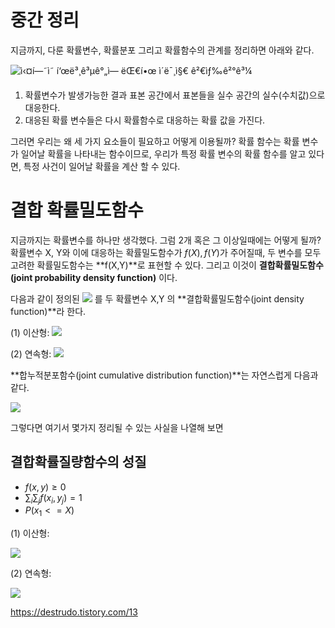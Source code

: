 # 중간 정리 
지금까지, 다룬 확률변수, 확률분포 그리고 확률함수의 관계를 정리하면 아래와 같다. 

![ì‹¤í—˜ì˜ í‘œë³¸ê³µê°„ì— ëŒ€í•œ ì´ë¯¸ì§€ ê²€ìƒ‰ê²°ê³¼](https://encrypted-tbn0.gstatic.com/images?q=tbn:ANd9GcSRMOkmiVh5yEnxQEcUQpzGB2BQgi2E4AdBQx7dUPSvu79Kyaltdg)

1) 확률변수가 발생가능한 결과 표본 공간에서 표본들을 실수 공간의 실수(수치값)으로 대응한다.
2) 대응된 확률 변수들은 다시 확률함수로 대응하는 확률 값을 가진다.

그러면 우리는 왜 세 가지 요소들이 필요하고 어떻게 이용될까? 확률 함수는 확률 변수가 일어날 확률을 나타내는 함수이므로, 우리가 특정 확률 변수의 확률 함수를 알고 있다면, 특정 사건이 일어날 확률을 계산 할 수 있다. 

# 결합 확률밀도함수

지금까지는 확률변수를 하나만 생각했다. 그럼 2개 혹은 그 이상일때에는 어떻게 될까?
확률변수 X, Y와 이에 대응하는 확률밀도함수가 $f(X), f(Y)$가 주어질때, 두 변수를 모두 고려한 확률밀도함수는 **f(X,Y)**로 표현할 수 있다. 그리고 이것이 **결합확률밀도함수(joint probability density function)** 이다. 
  
다음과 같이 정의된 ![](https://t1.daumcdn.net/cfile/tistory/254CC74B58BBB47B34) 를 두 확률변수 X,Y 의  **결합확률밀도함수(joint density function)**라 한다.

  

(1) 이산형: ![](https://t1.daumcdn.net/cfile/tistory/276F413758BBB58F12)

(2) 연속형: ![](https://t1.daumcdn.net/cfile/tistory/23494D3B58BBBFB71D)



**합누적분포함수(joint cumulative distribution function)**는 자연스럽게 다음과 같다.

![](https://t1.daumcdn.net/cfile/tistory/222D243C58BBB78407)

  

그렇다면 여기서 몇가지 정리될 수 있는 사실을 나열해 보면  

## 결합확률질량함수의 성질

* $f(x,y) \ge 0$
* $\sum_{i}\sum_{j}f(x_i, y_j) = 1$
* $P(x_1 <= X)$



  

(1) 이산형:

![](https://t1.daumcdn.net/cfile/tistory/2749323458BBBFC92B)

  

(2) 연속형:

![](https://t1.daumcdn.net/cfile/tistory/2678D13458BBB8EC30)


https://destrudo.tistory.com/13
<!--stackedit_data:
eyJoaXN0b3J5IjpbLTIzNjU4MzYxOSwtNzc5ODA2MDgzLDY1Nz
M5MTU4MCwtMTc0ODg0MDkyMiwxNjA1MDA0NDY2XX0=
-->